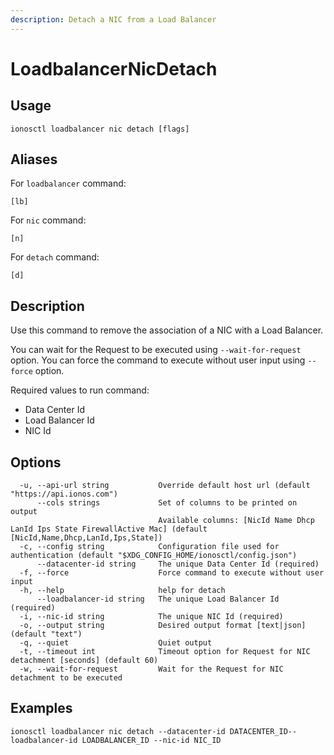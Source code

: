 ```yaml
---
description: Detach a NIC from a Load Balancer
---
```


# LoadbalancerNicDetach

## Usage

```text
ionosctl loadbalancer nic detach [flags]
```

## Aliases

For `loadbalancer` command:

```text
[lb]
```

For `nic` command:

```text
[n]
```

For `detach` command:

```text
[d]
```

## Description

Use this command to remove the association of a NIC with a Load Balancer.

You can wait for the Request to be executed using `--wait-for-request` option. You can force the command to execute without user input using `--force` option.

Required values to run command:

* Data Center Id
* Load Balancer Id
* NIC Id

## Options

```text
  -u, --api-url string           Override default host url (default "https://api.ionos.com")
      --cols strings             Set of columns to be printed on output 
                                 Available columns: [NicId Name Dhcp LanId Ips State FirewallActive Mac] (default [NicId,Name,Dhcp,LanId,Ips,State])
  -c, --config string            Configuration file used for authentication (default "$XDG_CONFIG_HOME/ionosctl/config.json")
      --datacenter-id string     The unique Data Center Id (required)
  -f, --force                    Force command to execute without user input
  -h, --help                     help for detach
      --loadbalancer-id string   The unique Load Balancer Id (required)
  -i, --nic-id string            The unique NIC Id (required)
  -o, --output string            Desired output format [text|json] (default "text")
  -q, --quiet                    Quiet output
  -t, --timeout int              Timeout option for Request for NIC detachment [seconds] (default 60)
  -w, --wait-for-request         Wait for the Request for NIC detachment to be executed
```

## Examples

```text
ionosctl loadbalancer nic detach --datacenter-id DATACENTER_ID--loadbalancer-id LOADBALANCER_ID --nic-id NIC_ID
```

